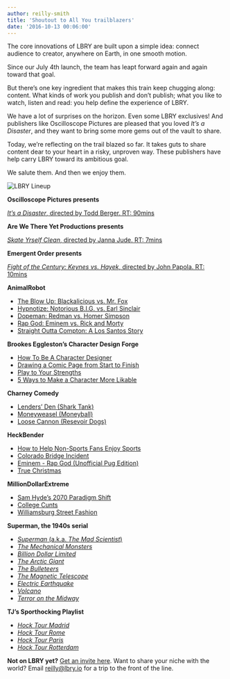 ```yaml
---
author: reilly-smith
title: 'Shoutout to All You trailblazers'
date: '2016-10-13 00:06:00'
---
```

The core innovations of LBRY are built upon a simple idea: connect audience to creator, anywhere on Earth, in one smooth motion.

Since our July 4th launch, the team has leapt forward again and again toward that goal.

But there’s one key ingredient that makes this train keep chugging along: content. What kinds of work you publish and don’t publish; what you like to watch, listen and read: you help define the experience of LBRY.

We have a lot of surprises on the horizon. Even some LBRY exclusives! And publishers like Oscilloscope Pictures are pleased that you loved *It’s a Disaster*, and they want to bring some more gems out of the vault to share.

Today, we’re reflecting on the trail blazed so far. It takes guts to share content dear to your heart in a risky, unproven way. These publishers have help carry LBRY toward its ambitious goal.

We salute them. And then we enjoy them.

![LBRY Lineup](/img/news/LBRYmashup.png)

**Oscilloscope Pictures presents**

[*It’s a Disaster*, directed by Todd Berger. RT: 90mins](lbry://itsadisaster)

**Are We There Yet Productions presents**

[*Skate Yrself Clean*, directed by Janna Jude. RT: 7mins](lbry://skateyrselfclean)

**Emergent Order presents**

[*Fight of the Century: Keynes vs. Hayek*, directed by John Papola. RT: 10mins](lbry://keynesvhayek)

**AnimalRobot**
- [The Blow Up: Blackalicious vs. Mr. Fox](lbry://theblowup)
- [Hypnotize: Notorious B.I.G. vs. Earl Sinclair](lbry://hypnotize)
- [Dopeman: Redman vs. Homer Simpson](lbry://dopeman)
- [Rap God: Eminem vs. Rick and Morty](lbry://rickandmortyrapgod)
- [Straight Outta Compton: A Los Santos Story](lbry://gtasoc)

**Brookes Eggleston’s Character Design Forge**
- [How To Be A Character Designer](lbry://characterdesigner)
- [Drawing a Comic Page from Start to Finish](lbry://drawingcomics)
- [Play to Your Strengths](lbry://playtoyourstrengths)
- [5 Ways to Make a Character More Likable](lbry://likeablecharacters)

**Charney Comedy**
- [Lenders’ Den (Shark Tank)](lbry://LendersDen)
- [Moneyweasel (Moneyball)](lbry://moneyweasel)
- [Loose Cannon (Resevoir Dogs)](lbry://LooseCannon)

**HeckBender**
- [How to Help Non-Sports Fans Enjoy Sports](lbry://smallpenis)
- [Colorado Bridge Incident](lbry://coloradobridge)
- [Eminem - Rap God (Unofficial Pug Edition)](lbry://pugrapgod)
- [True Christmas](lbry://truechristmas)

**MillionDollarExtreme**
- [Sam Hyde’s 2070 Paradigm Shift](lbry://samhyde2070)
- [College Cunts](lbry://collegecunts)
- [Williamsburg Street Fashion](lbry://WilliamsburgFashion1)

**Superman, the 1940s serial**
- [*Superman* (a.k.a. *The Mad Scientist*)](lbry://superman1940-e1)
- [*The Mechanical Monsters*](lbry://superman1940-e2)
- [*Billion Dollar Limited*](lbry://superman1940-e3)
- [*The Arctic Giant*](lbry://superman1940-e4)
- [*The Bulleteers*](lbry://superman1940-e5)
- [*The Magnetic Telescope*](lbry://superman1940-e6)
- [*Electric Earthquake*](lbry://superman1940-e7)
- [*Volcano*](lbry://superman1940-e8)
- [*Terror on the Midway*](lbry://superman1940-e9)

**TJ’s Sporthocking Playlist**
- [*Hock Tour Madrid*](lbry://sporthock-madrid)
- [*Hock Tour Rome*](lbry://sporthock-rome)
- [*Hock Tour Paris*](lbry://sporthock-paris)
- [*Hock Tour Rotterdam*](lbry://sporthock-rotterdam)

**Not on LBRY yet?** [Get an invite here](https://lbry.io/get). Want to share your niche with the world? Email reilly@lbry.io for a trip to the front of the line.
